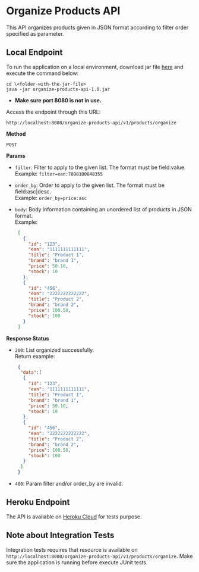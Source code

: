 # Organize Products API
This API organizes products given in JSON format according to filter order specified as parameter.

## Local Endpoint
To run the application on a local environment, download jar file [here](organize-products-api-1.0.jar) and execute the command below:

```
cd \<folder-with-the-jar-file>
java -jar organize-products-api-1.0.jar
```

* **Make sure port 8080 is not in use.**

Access the endpoint through this URL:

`http://localhost:8080/organize-products-api/v1/products/organize`

**Method**

`POST`

**Params**

* `filter`: Filter to apply to the given list. The format must be field:value. <br>
   Example: `filter=ean:7898100848355`
   
* `order_by`: Order to apply to the given list. The format must be field:asc|desc. <br>
   Example: `order_by=price:asc`
   
* `body`: Body information containing an unordered list of products in JSON format. <br>
   Example:
   ```json
	[
	  {
	    "id": "123",
	    "ean": "1111111111111",
	    "title": "Product 1",
	    "brand": "brand 1",
	    "price": 50.10,
	    "stock": 10
	  },
	  {
	    "id": "456",
	    "ean": "2222222222222",
	    "title": "Product 2",
	    "brand": "brand 2",
	    "price": 100.50,
	    "stock": 100
	  }
	]
	```

**Response Status**

* `200`: List organized successfully. <br>
   Return example:
   ```json
	{
	 "data":[
	  {
	    "id": "123",
	    "ean": "1111111111111",
	    "title": "Product 1",
	    "brand": "brand 1",
	    "price": 50.10,
	    "stock": 10
	  },
	  {
	    "id": "456",
	    "ean": "2222222222222",
	    "title": "Product 2",
	    "brand": "brand 2",
	    "price": 100.50,
	    "stock": 100
	  }
	 ]
	}
	```
* `400`: Param filter and/or order_by are invalid.

## Heroku Endpoint
The API is available on [Heroku Cloud](https://ancient-gorge-51255.herokuapp.com/organize-products-api/v1/products/organize) for tests purpose.

## Note about Integration Tests
Integration tests requires that resource is available on `http://localhost:8080/organize-products-api/v1/products/organize`.
Make sure the application is running before execute JUnit tests.